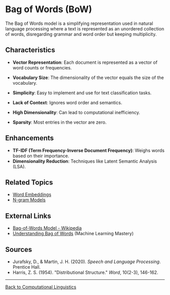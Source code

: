 # Bag of Words (BoW)

The Bag of Words model is a simplifying representation used in natural language processing where a text is represented as an unordered collection of words, disregarding grammar and word order but keeping multiplicity.

## Characteristics

- **Vector Representation**: Each document is represented as a vector of word counts or frequencies.
- **Vocabulary Size**: The dimensionality of the vector equals the size of the vocabulary.
- **Simplicity**: Easy to implement and use for text classification tasks.



- **Lack of Context**: Ignores word order and semantics.
- **High Dimensionality**: Can lead to computational inefficiency.
- **Sparsity**: Most entries in the vector are zero.

## Enhancements

- **TF-IDF (Term Frequency-Inverse Document Frequency)**: Weighs words based on their importance.
- **Dimensionality Reduction**: Techniques like Latent Semantic Analysis (LSA).

## Related Topics

- [Word Embeddings](Word-Embeddings/README.md)
- [N-gram Models](../N-gram-Models.md)

## External Links

- [Bag-of-Words Model - Wikipedia](https://en.wikipedia.org/wiki/Bag-of-words_model)
- [Understanding Bag of Words](https://machinelearningmastery.com/gentle-introduction-bag-words-model/) (Machine Learning Mastery)

## Sources

- Jurafsky, D., & Martin, J. H. (2020). *Speech and Language Processing*. Prentice Hall.
- Harris, Z. S. (1954). "Distributional Structure." *Word*, 10(2-3), 146-162.

---

[Back to Computational Linguistics](README.md)
